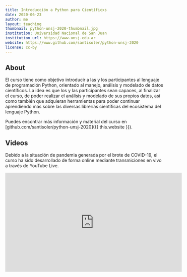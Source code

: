 ```yaml
---
title: Introducción a Python para Científicxs
date: 2020-06-23
author: me
layout: teaching
thumbnail: python-unsj-2020-thumbnail.jpg
institution: Universidad Nacional de San Juan
institution_url: https://www.unsj.edu.ar
website: https://www.github.com/santisoler/python-unsj-2020
license: cc-by
---
```


## About

El curso tiene como objetivo introducir a las y los participantes al lenguaje
de programación Python, orientado al manejo, análisis y modelado de datos
científicos. La idea es que los y las participantes sean capaces, al finalizar
el curso, de poder realizar el análisis y modelado de sus propios datos, así
como también que adquieran herramientas para poder continuar aprendiendo más
sobre las diversas librerías científicas del ecosistema del lenguaje Python.


Puedes encontrar más información y material del curso en
[github.com/santisoler/python-unsj-2020]({{ this.website }}).

## Videos

Debido a la situación de pandemia generada por el brote de COVID-19, el curso
ha sido desarrollado de forma online mediante transmiciones en vivo a través de
YouTube Live.

<div class="videowrapper">
<iframe
    width="560"
    height="315"
    src="https://www.youtube-nocookie.com/embed/videoseries?list=PL-__b47x5vlHisjuu_tTfiIe8BefmNWZD"
    frameborder="0"
    allow="accelerometer; autoplay; encrypted-media; gyroscope; picture-in-picture"
    allowfullscreen
></iframe>
</div>
